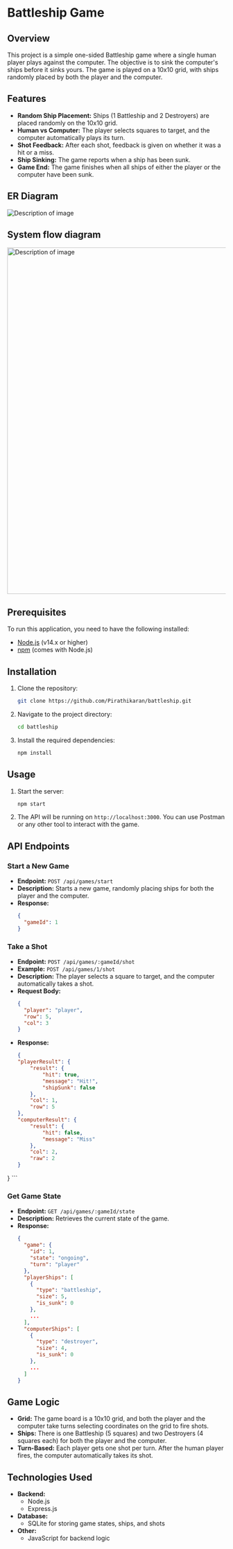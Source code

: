 

# Battleship Game

## Overview
This project is a simple one-sided Battleship game where a single human player plays against the computer. The objective is to sink the computer's ships before it sinks yours. The game is played on a 10x10 grid, with ships randomly placed by both the player and the computer.

## Features
- **Random Ship Placement:** Ships (1 Battleship and 2 Destroyers) are placed randomly on the 10x10 grid.
- **Human vs Computer:** The player selects squares to target, and the computer automatically plays its turn.
- **Shot Feedback:** After each shot, feedback is given on whether it was a hit or a miss.
- **Ship Sinking:** The game reports when a ship has been sunk.
- **Game End:** The game finishes when all ships of either the player or the computer have been sunk.

## ER Diagram
<img src="images/er.png" alt="Description of image" width="auto" height="auto">

## System flow diagram
<img src="images/overall.png" alt="Description of image" width="800" height="800">

## Prerequisites
To run this application, you need to have the following installed:
- [Node.js](https://nodejs.org/) (v14.x or higher)
- [npm](https://www.npmjs.com/) (comes with Node.js)

## Installation
1. Clone the repository:
    ```bash
    git clone https://github.com/Pirathikaran/battleship.git
    ```
2. Navigate to the project directory:
    ```bash
    cd battleship
    ```
3. Install the required dependencies:
    ```bash
    npm install
    ```

## Usage
1. Start the server:
    ```bash
    npm start
    ```
2. The API will be running on `http://localhost:3000`. You can use Postman or any other tool to interact with the game.

## API Endpoints

### Start a New Game
- **Endpoint:** `POST /api/games/start`
- **Description:** Starts a new game, randomly placing ships for both the player and the computer.
- **Response:**
    ```json
    {
      "gameId": 1
    }
    ```

### Take a Shot
- **Endpoint:** `POST /api/games/:gameId/shot`
- **Example:** `POST /api/games/1/shot`
- **Description:** The player selects a square to target, and the computer automatically takes a shot.
- **Request Body:**
    ```json
    {
      "player": "player",
      "row": 5,
      "col": 3
    }
    ```
- **Response:**
    ```json
    {
    "playerResult": {
        "result": {
            "hit": true,
            "message": "Hit!",
            "shipSunk": false
        },
        "col": 1,
        "row": 5
    },
    "computerResult": {
        "result": {
            "hit": false,
            "message": "Miss"
        },
        "col": 2,
        "raw": 2
    }
}
    ```

### Get Game State
- **Endpoint:** `GET /api/games/:gameId/state`
- **Description:** Retrieves the current state of the game.
- **Response:**
    ```json
    {
      "game": {
        "id": 1,
        "state": "ongoing",
        "turn": "player"
      },
      "playerShips": [
        {
          "type": "battleship",
          "size": 5,
          "is_sunk": 0
        },
        ...
      ],
      "computerShips": [
        {
          "type": "destroyer",
          "size": 4,
          "is_sunk": 0
        },
        ...
      ]
    }
    ```

## Game Logic
- **Grid:** The game board is a 10x10 grid, and both the player and the computer take turns selecting coordinates on the grid to fire shots.
- **Ships:** There is one Battleship (5 squares) and two Destroyers (4 squares each) for both the player and the computer.
- **Turn-Based:** Each player gets one shot per turn. After the human player fires, the computer automatically takes its shot.

## Technologies Used
- **Backend:**
  - Node.js
  - Express.js
- **Database:**
  - SQLite for storing game states, ships, and shots
- **Other:**
  - JavaScript for backend logic
